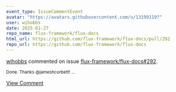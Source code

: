 ```yaml
---
event_type: IssueCommentEvent
avatar: "https://avatars.githubusercontent.com/u/13199119?"
user: wihobbs
date: 2025-01-27
repo_name: flux-framework/flux-docs
html_url: https://github.com/flux-framework/flux-docs/pull/292
repo_url: https://github.com/flux-framework/flux-docs
---
```


<a href='https://github.com/wihobbs' target='_blank'>wihobbs</a> commented on issue <a href='https://github.com/flux-framework/flux-docs/pull/292' target='_blank'>flux-framework/flux-docs#292</a>.

<small>Done. Thanks @jameshcorbett!...</small>

<a href='https://github.com/flux-framework/flux-docs/pull/292' target='_blank'>View Comment</a>
